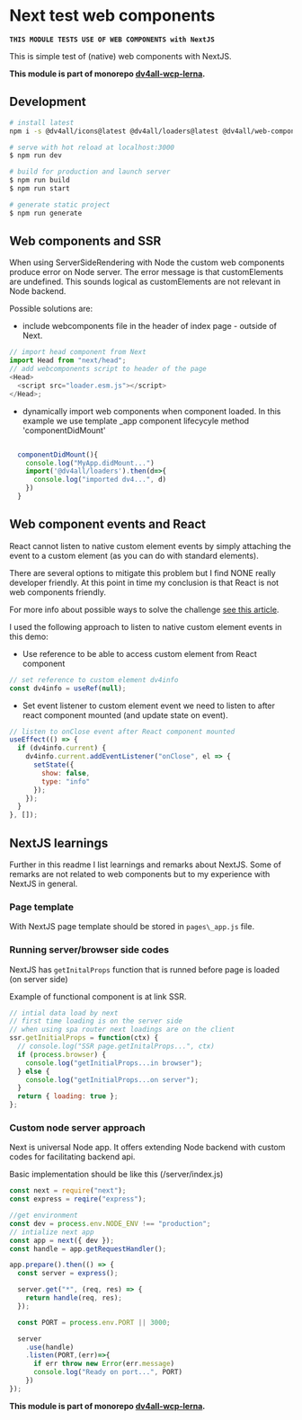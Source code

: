 # Next test web components

**`THIS MODULE TESTS USE OF WEB COMPONENTS with NextJS`**

This is simple test of (native) web components with NextJS.

**This module is part of monorepo [dv4all-wcp-lerna](https://github.com/dmijatovic/dv4all-wcp-lerna).**

## Development

```bash
# install latest
npm i -s @dv4all/icons@latest @dv4all/loaders@latest @dv4all/web-components@latest

# serve with hot reload at localhost:3000
$ npm run dev

# build for production and launch server
$ npm run build
$ npm run start

# generate static project
$ npm run generate

```

## Web components and SSR

When using ServerSideRendering with Node the custom web components produce error on Node server. The error message is that customElements are undefined.
This sounds logical as customElements are not relevant in Node backend.

Possible solutions are:

- include webcomponents file in the header of index page - outside of Next.

```javascript
// import head component from Next
import Head from "next/head";
// add webcomponents script to header of the page
<Head>
  <script src="loader.esm.js"></script>
</Head>;
```

- dynamically import web components when component loaded. In this example we use template \_app component lifecycyle method 'componentDidMount'

```javascript

  componentDidMount(){
    console.log("MyApp.didMount...")
    import('@dv4all/loaders').then(d=>{
      console.log("imported dv4...", d)
    })
  }

```

## Web component events and React

React cannot listen to native custom element events by simply attaching the event to a custom element (as you can do with standard elements).

There are several options to mitigate this problem but I find NONE really developer friendly. At this point in time my conclusion is that React is not web components friendly.

For more info about possible ways to solve the challenge [see this article](https://coryrylan.com/blog/using-web-components-in-react).

I used the following approach to listen to native custom element events in this demo:

- Use reference to be able to access custom element from React component

```javascript
// set reference to custom element dv4info
const dv4info = useRef(null);
```

- Set event listener to custom element event we need to listen to after react component mounted (and update state on event).

```javascript
// listen to onClose event after React component mounted
useEffect(() => {
  if (dv4info.current) {
    dv4info.current.addEventListener("onClose", el => {
      setState({
        show: false,
        type: "info"
      });
    });
  }
}, []);
```

## NextJS learnings

Further in this readme I list learnings and remarks about NextJS. Some of remarks are not related to web components but to my experience with NextJS in general.

### Page template

With NextJS page template should be stored in `pages\_app.js` file.

### Running server/browser side codes

NextJS has `getInitalProps` function that is runned before page is loaded (on server side)

Example of functional component is at link SSR.

```javascript
// intial data load by next
// first time loading is on the server side
// when using spa router next loadings are on the client
ssr.getInitialProps = function(ctx) {
  // console.log("SSR page.getInitalProps...", ctx)
  if (process.browser) {
    console.log("getInitialProps...in browser");
  } else {
    console.log("getInitialProps...on server");
  }
  return { loading: true };
};
```

### Custom node server approach

Next is universal Node app. It offers extending Node backend with custom codes for facilitating backend api.

Basic implementation should be like this (/server/index.js)

```javascript
const next = require("next");
const express = reqire("express");

//get environment
const dev = process.env.NODE_ENV !== "production";
// intialize next app
const app = next({ dev });
const handle = app.getRequestHandler();

app.prepare().then(() => {
  const server = express();

  server.get("*", (req, res) => {
    return handle(req, res);
  });

  const PORT = process.env.PORT || 3000;

  server
    .use(handle)
    .listen(PORT,(err)=>{
      if err throw new Error(err.message)
      console.log("Ready on port...", PORT)
    })
});
```

**This module is part of monorepo [dv4all-wcp-lerna](https://github.com/dmijatovic/dv4all-wcp-lerna).**
